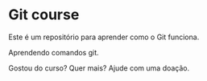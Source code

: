# Git course

Este é um repositório para aprender como o Git funciona.

Aprendendo comandos git.

Gostou do curso? Quer mais? Ajude com uma doação.
